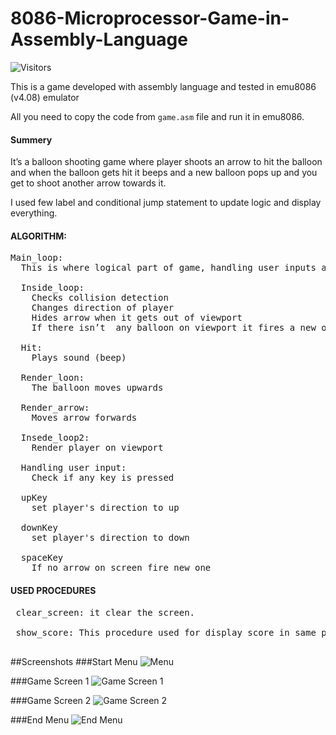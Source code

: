 # 8086-Microprocessor-Game-in-Assembly-Language
![Visitors](https://api.visitorbadge.io/api/combined?path=https%3A%2F%2Fgithub.com%2FRezve%2F8086-Microprocessor-Game-in-Assembly-Language&countColor=%23263759&style=flat-square)

This is a game developed with assembly language and tested in emu8086 (v4.08) emulator

All you need to copy the code from <code>game.asm</code> file and run it in emu8086.

<h4>Summery</h4>
It’s a balloon shooting game where player shoots an arrow to hit the balloon and when the balloon gets hit it beeps and a new balloon pops up and you get to shoot another arrow towards it. 

I used few label and conditional jump statement to update logic and display everything.

<h4>ALGORITHM:</h4>

<pre>
Main_loop:
  This is where logical part of game, handling user inputs and visually rendering happens.

  Inside_loop:
    Checks collision detection
    Changes direction of player
    Hides arrow when it gets out of viewport
    If there isn’t  any balloon on viewport it fires a new one

  Hit: 
    Plays sound (beep)
  
  Render_loon:
    The balloon moves upwards

  Render_arrow:
    Moves arrow forwards
  
  Insede_loop2:
    Render player on viewport

  Handling user input:
    Check if any key is pressed 
  
  upKey
    set player's direction to up
  
  downKey
    set player's direction to down
  
  spaceKey
    If no arrow on screen fire new one
</pre>

<h4>USED PROCEDURES </h4>
<pre>
 clear_screen: it clear the screen. <br>
 show_score: This procedure used for display score in same position on screen.
 </pre>

##Screenshots
###Start Menu
![Menu](http://www.rezve.com/project_file/8086/start_menu.png)

###Game Screen 1
![Game Screen 1](http://www.rezve.com/project_file/8086/game_1.png)

###Game Screen 2
![Game Screen 2](http://www.rezve.com/project_file/8086/game_2.png)

###End Menu
![End Menu](http://www.rezve.com/project_file/8086/end_menu.png)
